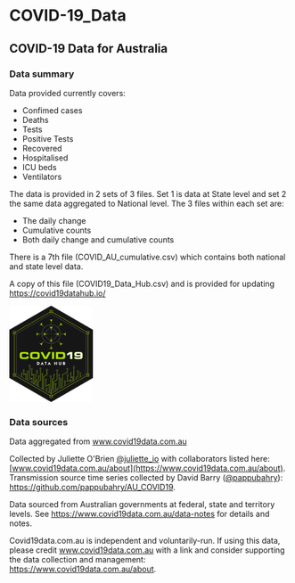 # COVID-19_Data

## COVID-19 Data for Australia

### Data summary

Data provided currently covers: 
* Confimed cases 
* Deaths 
* Tests 
* Positive Tests 
* Recovered 
* Hospitalised 
* ICU beds 
* Ventilators

The data is provided in 2 sets of 3 files. Set 1 is data at State level and set 2 the same data aggregated to National level. The 3 files within each set are: 
* The daily change 
* Cumulative counts 
* Both daily change and cumulative counts

There is a 7th file (COVID_AU_cumulative.csv) which contains both national and state level data. 

A copy of this file (COVID19_Data_Hub.csv) and is provided for updating <https://covid19datahub.io/>

<a href="https://covid19datahub.io/"><img src="Images/COVID-19_Data_Hub.svg" title="COVID-19 Data Hub - CONTRIBUTOR" width="150"></a>


### Data sources

Data aggregated from www.covid19data.com.au

Collected by Juliette O'Brien [@juliette_io](<https://twitter.com/juliette_io> "Juliet's Twitter") with collaborators listed here: [www.covid19data.com.au/about](https://www.covid19data.com.au/about). Transmission source time series collected by David Barry ([@pappubahry](<https://twitter.com/pappubahry> "David's Twitter")): <https://github.com/pappubahry/AU_COVID19>.

Data sourced from Australian governments at federal, state and territory levels. See <https://www.covid19data.com.au/data-notes> for details and notes.

Covid19data.com.au is independent and voluntarily-run. If using this data, please credit www.covid19data.com.au with a link and consider supporting the data collection and management: <https://www.covid19data.com.au/about>.
